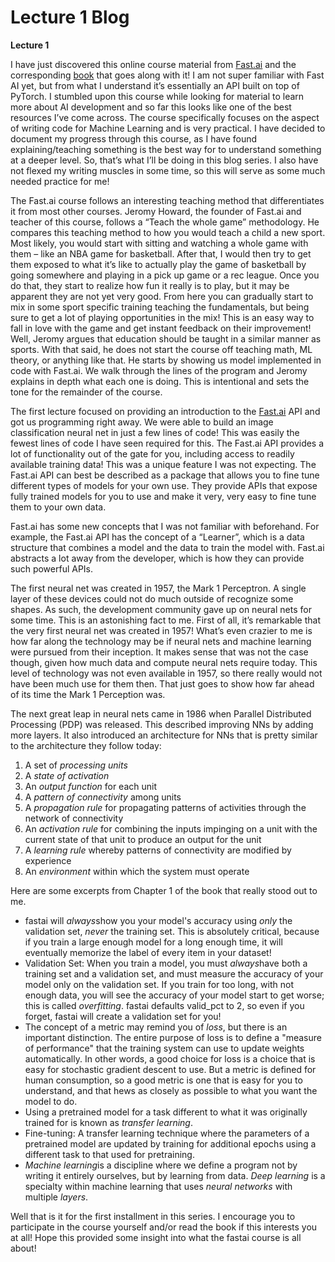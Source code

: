 # Lecture 1 Blog

**Lecture 1**

I have just discovered this online course material from [Fast.ai](https://course.fast.ai/) and the corresponding [book](https://course.fast.ai/Resources/book.html) that goes along with it! I am not super familiar with Fast AI yet, but from what I understand it’s essentially an API built on top of PyTorch. I stumbled upon this course while looking for material to learn more about AI development and so far this looks like one of the best resources I’ve come across. The course specifically focuses on the aspect of writing code for Machine Learning and is very practical. I have decided to document my progress through this course, as I have found explaining/teaching something is the best way for to understand something at a deeper level. So, that’s what I’ll be doing in this blog series. I also have not flexed my writing muscles in some time, so this will serve as some much needed practice for me!

The Fast.ai course follows an interesting teaching method that differentiates it from most other courses. Jeromy Howard, the founder of Fast.ai and teacher of this course, follows a “Teach the whole game” methodology. He compares this teaching method to how you would teach a child a new sport. Most likely, you would start with sitting and watching a whole game with them – like an NBA game for basketball. After that, I would then try to get them exposed to what it’s like to actually play the game of basketball by going somewhere and playing in a pick up game or a rec league. Once you do that, they start to realize how fun it really is to play, but it may be apparent they are not yet very good. From here you can gradually start to mix in some sport specific training teaching the fundamentals, but being sure to get a lot of playing opportunities in the mix! This is an easy way to fall in love with the game and get instant feedback on their improvement! Well, Jeromy argues that education should be taught in a similar manner as sports. With that said, he does not start the course off teaching math, ML theory, or anything like that. He starts by showing us model implemented in code with Fast.ai. We walk through the lines of the program and Jeromy explains in depth what each one is doing. This is intentional and sets the tone for the remainder of the course.

The first lecture focused on providing an introduction to the [Fast.ai](http://Fast.ai) API and got us programming right away. We were able to build an image classification neural net in just a few lines of code! This was easily the fewest lines of code I have seen required for this. The Fast.ai API provides a lot of functionality out of the gate for you, including access to readily available training data! This was a unique feature I was not expecting. The Fast.ai API can best be described as a package that allows you to fine tune different types of models for your own use. They provide APIs that expose fully trained models for you to use and make it very, very easy to fine tune them to your own data.

Fast.ai has some new concepts that I was not familiar with beforehand. For example, the Fast.ai API has the concept of a “Learner”, which is a data structure that combines a model and the data to train the model with. Fast.ai abstracts a lot away from the developer, which is how they can provide such powerful APIs.

The first neural net was created in 1957, the Mark 1 Perceptron. A single layer of these devices could not do much outside of recognize some shapes. As such, the development community gave up on neural nets for some time. This is an astonishing fact to me. First of all, it’s remarkable that the very first neural net was created in 1957! What’s even crazier to me is how far along the technology may be if neural nets and machine learning were pursued from their inception. It makes sense that was not the case though, given how much data and compute neural nets require today. This level of technology was not even available in 1957, so there really would not have been much use for them then. That just goes to show how far ahead of its time the Mark 1 Perception was.

The next great leap in neural nets came in 1986 when Parallel Distributed Processing (PDP) was released. This described improving NNs by adding more layers. It also introduced an architecture for NNs that is pretty similar to the architecture they follow today:

1. A set of *processing units*
2. A *state of activation*
3. An *output function* for each unit
4. A *pattern of connectivity* among units
5. A *propagation rule* for propagating patterns of activities through the network of connectivity
6. An *activation rule* for combining the inputs impinging on a unit with the current state of that unit to produce an output for the unit
7. A *learning rule* whereby patterns of connectivity are modified by experience
8. An *environment* within which the system must operate

Here are some excerpts from Chapter 1 of the book that really stood out to me.

- fastai will *always*show you your model's accuracy using *only* the validation set, *never* the training set. This is absolutely critical, because if you train a large enough model for a long enough time, it will eventually memorize the label of every item in your dataset!
- Validation Set: When you train a model, you must *always*have both a training set and a validation set, and must measure the accuracy of your model only on the validation set. If you train for too long, with not enough data, you will see the accuracy of your model start to get worse; this is called *overfitting*. fastai defaults valid_pct to 2, so even if you forget, fastai will create a validation set for you!
- The concept of a metric may remind you of *loss*, but there is an important distinction. The entire purpose of loss is to define a "measure of performance" that the training system can use to update weights automatically. In other words, a good choice for loss is a choice that is easy for stochastic gradient descent to use. But a metric is defined for human consumption, so a good metric is one that is easy for you to understand, and that hews as closely as possible to what you want the model to do.
- Using a pretrained model for a task different to what it was originally trained for is known as *transfer learning*.
- Fine-tuning: A transfer learning technique where the parameters of a pretrained model are updated by training for additional epochs using a different task to that used for pretraining.
- *Machine learning*is a discipline where we define a program not by writing it entirely ourselves, but by learning from data. *Deep learning* is a specialty within machine learning that uses *neural networks* with multiple *layers*.

Well that is it for the first installment in this series. I encourage you to participate in the course yourself and/or read the book if this interests you at all! Hope this provided some insight into what the fastai course is all about!